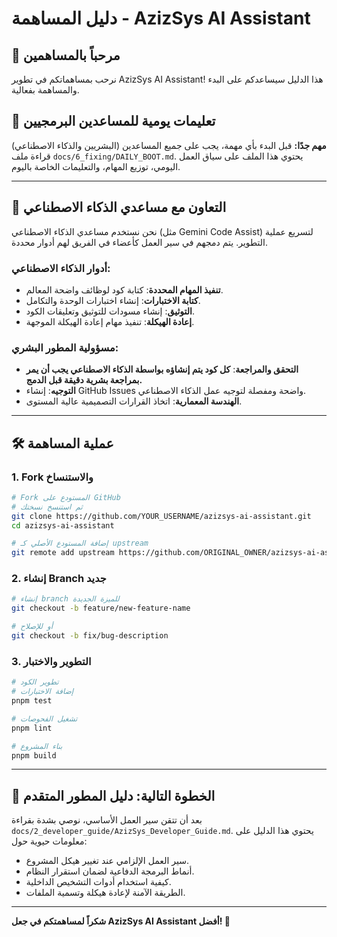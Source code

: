 # دليل المساهمة - AzizSys AI Assistant

## 🤝 مرحباً بالمساهمين
نرحب بمساهماتكم في تطوير AzizSys AI Assistant! هذا الدليل سيساعدكم على البدء والمساهمة بفعالية.

## 📌 تعليمات يومية للمساعدين البرمجيين
**مهم جدًا:** قبل البدء بأي مهمة، يجب على جميع المساعدين (البشريين والذكاء الاصطناعي) قراءة ملف `docs/6_fixing/DAILY_BOOT.md`. يحتوي هذا الملف على سياق العمل اليومي، توزيع المهام، والتعليمات الخاصة باليوم.

---

## 🤖 التعاون مع مساعدي الذكاء الاصطناعي
نحن نستخدم مساعدي الذكاء الاصطناعي (مثل Gemini Code Assist) لتسريع عملية التطوير. يتم دمجهم في سير العمل كأعضاء في الفريق لهم أدوار محددة.

### أدوار الذكاء الاصطناعي:
- **تنفيذ المهام المحددة**: كتابة كود لوظائف واضحة المعالم.
- **كتابة الاختبارات**: إنشاء اختبارات الوحدة والتكامل.
- **التوثيق**: إنشاء مسودات للتوثيق وتعليقات الكود.
- **إعادة الهيكلة**: تنفيذ مهام إعادة الهيكلة الموجهة.

### مسؤولية المطور البشري:
- **التحقق والمراجعة**: **كل كود يتم إنشاؤه بواسطة الذكاء الاصطناعي يجب أن يمر بمراجعة بشرية دقيقة قبل الدمج.**
- **التوجيه**: إنشاء GitHub Issues واضحة ومفصلة لتوجيه عمل الذكاء الاصطناعي.
- **الهندسة المعمارية**: اتخاذ القرارات التصميمية عالية المستوى.

---

## 🛠️ عملية المساهمة
### 1. Fork والاستنساخ
```bash
# Fork المستودع على GitHub
# ثم استنسخ نسختك
git clone https://github.com/YOUR_USERNAME/azizsys-ai-assistant.git
cd azizsys-ai-assistant

# إضافة المستودع الأصلي كـ upstream
git remote add upstream https://github.com/ORIGINAL_OWNER/azizsys-ai-assistant.git
```

### 2. إنشاء Branch جديد
```bash
# إنشاء branch للميزة الجديدة
git checkout -b feature/new-feature-name

# أو للإصلاح
git checkout -b fix/bug-description
```

### 3. التطوير والاختبار
```bash
# تطوير الكود
# إضافة الاختبارات
pnpm test

# تشغيل الفحوصات
pnpm lint

# بناء المشروع
pnpm build
```

---

## 🧠 الخطوة التالية: دليل المطور المتقدم
بعد أن تتقن سير العمل الأساسي، نوصي بشدة بقراءة `docs/2_developer_guide/AzizSys_Developer_Guide.md`.
يحتوي هذا الدليل على معلومات حيوية حول:
- سير العمل الإلزامي عند تغيير هيكل المشروع.
- أنماط البرمجة الدفاعية لضمان استقرار النظام.
- كيفية استخدام أدوات التشخيص الداخلية.
- الطريقة الآمنة لإعادة هيكلة وتسمية الملفات.

---

**شكراً لمساهمتكم في جعل AzizSys AI Assistant أفضل! 🚀**
